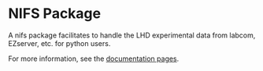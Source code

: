 NIFS Package
============

A nifs package facilitates to handle the LHD experimental data from labcom, EZserver, etc. for python users.

For more information, see the [documentation pages]().